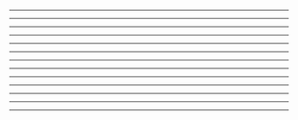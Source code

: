 



--------------------------------------------------





--------------------------------------------------





--------------------------------------------------





--------------------------------------------------





--------------------------------------------------





--------------------------------------------------





--------------------------------------------------





--------------------------------------------------





--------------------------------------------------





--------------------------------------------------





--------------------------------------------------





--------------------------------------------------





--------------------------------------------------

















